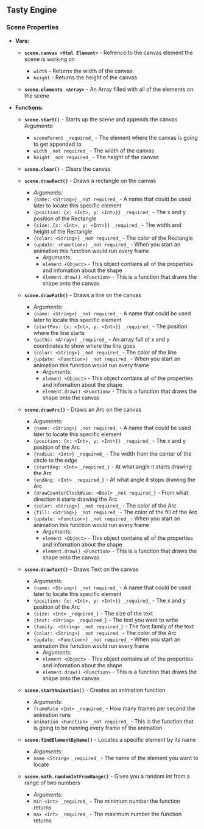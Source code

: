 ## Tasty Engine

### Scene Properties

-   **Vars:**

    -   **`scene.canvas <Html Element>`** - Refrence to the canvas element the scene is working on

        -   `width` - Returns the width of the canvas
        -   `height` - Returns the height of the canvas

    -   **`scene.elements <Array>`** - An Array filled with all of the elements on the scene

-   **Functions:**

    -   **`scene.start()`** - Starts up the scene and appends the canvas
        _Arguments:_
        -   `sceneParent _required_` - The element where the canvas is going to get appended to
        -   `width _not required_` - The width of the canvas
        -   `height _not required_` - The height of the canvas
    -   **`scene.clear()`** - Clears the canvas

    -   **`scene.drawRect()`** - Draws a rectangle on the canvas

        -   _Arguments:_
        -   `{name: <String>} _not required_` - A name that could be used later to locate this specific element
        -   `{position: {x: <Int>, y: <Int>}} _required_` - The x and y position of the Rectangle
        -   `{size: {x: <Int>, y: <Int>}} _required_` - The width and height of the Rectangle
        -   `{color: <String>} _not required_` - The color of the Rectangle
        -   `{update: <Function>} _not required_` - When you start an animation this function would run every frame
            -   _Arguments:_
            -   `element <Object>` - This object contains all of the properties and infomation about the shape
            -   `element.draw() <Function>` - This is a function that draws the shape onto the canvas

    -   **`scene.drawPath()`** - Draws a line on the canvas

        -   _Arguments:_
        -   `{name: <String>} _not required_` - A name that could be used later to locate this specific element
        -   `{startPos: {x: <Int>, y: <Int>}} _required_` - The position where the line starts
        -   `{paths: <Array>} _required_` - An array full of x and y coordinates to show where the line goes
        -   `{color: <String>} _not required_` - The color of the line
        -   `{update: <Function>} _not required_` - When you start an animation this function would run every frame
            -   _Arguments:_
            -   `element <Object>` - This object contains all of the properties and infomation about the shape
            -   `element.draw() <Function>` - This is a function that draws the shape onto the canvas

    -   **`scene.drawArc()`** - Draws an Arc on the canvas

        -   _Arguments:_
        -   `{name: <String>} _not required_` - A name that could be used later to locate this specific element
        -   `{position: {x: <Int>, y: <Int>}} _required_` - The x and y position of the Arc
        -   `{radius: <Int>} _required_` - The width from the center of the circle to the edge
        -   `{startAng: <Int> _required_}` - At what angle it starts drawing the Arc
        -   `{endAng: <Int> _required_}` - At what angle it stops drawing the Arc
        -   `{drawCounterClockWise: <Bool> _not required_}` - From what direction it starts drawing the Arc
        -   `{color: <String>} _not required_` - The color of the Arc
        -   `{fill: <String>} _not required_` - The color of the fill of the Arc
        -   `{update: <Function>} _not required_` - When you start an animation this function would run every frame
            -   _Arguments:_
            -   `element <Object>` - This object contains all of the properties and infomation about the shape
            -   `element.draw() <Function>` - This is a function that draws the shape onto the canvas

    -   **`scene.drawText()`** - Draws Text on the canvas

        -   _Arguments:_
        -   `{name: <String>} _not required_` - A name that could be used later to locate this specific element
        -   `{position: {x: <Int>, y: <Int>}} _required_` - The x and y position of the Arc
        -   `{size: <Int> _required_}` - The size of the text
        -   `{text: <String> _required_}` - The text you want to write
        -   `{family: <String> _not required_}` - The font family of the text
        -   `{color: <String>} _not required_` - The color of the Arc
        -   `{update: <Function>} _not required_` - When you start an animation this function would run every frame
            -   _Arguments:_
            -   `element <Object>` - This object contains all of the properties and infomation about the shape
            -   `element.draw() <Function>` - This is a function that draws the shape onto the canvas

    -   **`scene.startAnimation()`** - Creates an animation function

        -   _Arguments:_
        -   `frameRate <Int> _required_` - How many frames per second the animation runs
        -   `animation <Function> _not required_` - This is the function that is going to be running every frame of the animation

    -   **`scene.findElementByName()`** - Locates a specific element by its name

        -   _Arguments:_
        -   `name <String> _required_` - The name of the element you want to locate

    -   **`scene.math.randomIntFromRange()`** - Gives you a random int from a range of two numbers
        -   _Arguments:_
        -   `min <Int> _required_` - The minimum number the function returns
        -   `max <Int> _required_` - The maximum number the function returns

